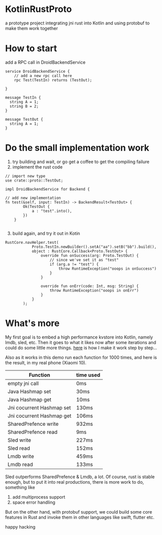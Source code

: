# KotlinRustProto
a prototype project integrating jni rust into Kotlin and using protobuf to make them work together


# How to start
add a RPC call in DroidBackendService

```
service DroidBackendService {
    // add a new rpc call here
    rpc Test(TestIn) returns (TestOut);
    
}

message TestIn {
  string A = 1;
  string B = 2;
}

message TestOut {
  string A = 1;
}

```

# Do the small implementation work

1. try building and wait, or go get a coffee to get the compiling failure
2. implement the rust code

```
// import new type
use crate::proto::TestOut;

impl DroidBackendService for Backend {

// add new implementation
fn test(&self, input: TestIn) -> BackendResult<TestOut> {
        Ok(TestOut {
            a : "test".into(),
        })
    }
  
```
3. build again, and try it out in Kotin

```
RustCore.navHelper.test(
            Proto.TestIn.newBuilder().setA("aa").setB("bb").build(),
            object : RustCore.Callback<Proto.TestOut> {
                override fun onSuccess(arg: Proto.TestOut) {
                    // since we've set it as "test" 
                    if (arg.a != "test") {
                        throw RuntimeException("ooops in onSuccess")
                    }
                }

                override fun onErr(code: Int, msg: String) {
                    throw RuntimeException("ooops in onErr")
                }
            }
        );
```

# What's more
My first goal is to embed a high performance kvstore into Kotlin, namely lmdb, sled, etc.
Then it goes to what it likes now after some iterations and could do some little more things. [here](https://blog.gaxxx.me/kotin-with-rust/) is how I make it work step by step...

Also as it works in this demo
run each function for 1000 times, and here is the result, in my real phone (Xiaomi 10).


|  Function | time used |
|----|----|
| empty jni call | 0ms | 
| Java Hashmap set | 30ms | 
| Java Hashmap get | 10ms | 
| Jni cocurrent Hashmap set | 130ms | 
| Jni cocurrent Hashmap get | 106ms | 
| SharedPrefence write | 932ms | 
| SharedPrefence read | 9ms |
| Sled write | 227ms |
| Sled read | 152ms|
| Lmdb write | 459ms |
| Lmdb read | 133ms|

Sled outperforms SharedPrefence & Lmdb, a lot. Of course, rust is stable enough, but to put it into real productions, there is more work to do, something like

1. add multiprocess support
2. space error handling

But on the other hand, with protobuf support, we could build some core features in Rust and invoke them in other languages like swift, flutter etc.

happy hacking
